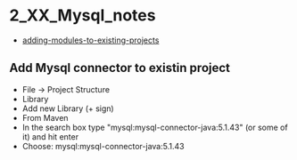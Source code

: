 # 2_XX_Mysql_notes

* [adding-modules-to-existing-projects](https://www.jetbrains.com/help/idea/2017.1/adding-spring-boot-modules-to-existing-projects.html)

## Add Mysql connector to existin project
* File -> Project Structure
* Library
* Add new Library (+ sign)
* From Maven
* In the search box type "mysql:mysql-connector-java:5.1.43" (or some of it) and hit enter
* Choose: mysql:mysql-connector-java:5.1.43

